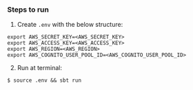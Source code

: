 ### Steps to run 

1. Create `.env` with the below structure:  
  
```  
export AWS_SECRET_KEY=<AWS_SECRET_KEY>  
export AWS_ACCESS_KEY=<AWS_ACCESS_KEY>  
export AWS_REGION=<AWS_REGION>
export AWS_COGNITO_USER_POOL_ID=<AWS_COGNITO_USER_POOL_ID>

```
  
2. Run at terminal:  
  
```  
$ source .env && sbt run  
```
